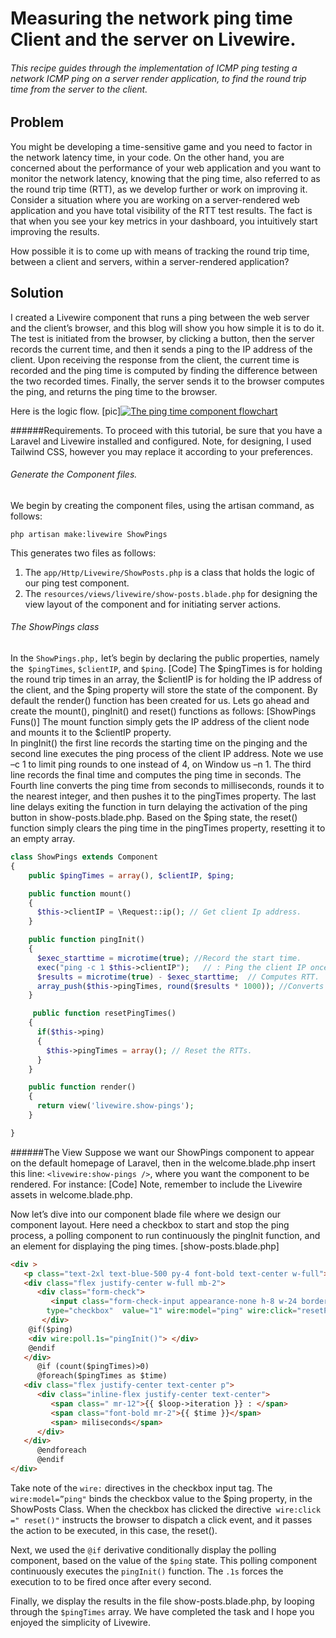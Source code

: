 # Measuring the network ping time Client and the server on Livewire.

###### This recipe guides through the implementation of ICMP ping testing a network ICMP ping on a server render application, to find the round trip time from the server to the client.  

## Problem

You might be developing a time-sensitive game and you need to factor in the network latency time, in your code. On the other hand, you are concerned about the performance of your web application and you want to monitor the network latency, knowing that the ping time, also referred to as the round trip time (RTT),  as we develop further or work on improving it. 
Consider a situation where you are working on a server-rendered web application and you have total visibility of the RTT test results. The fact is that when you see your key metrics in your dashboard, you intuitively start improving the results.

How possible it is to come up with means of tracking the round trip time, between a client and servers, within a server-rendered application?

## Solution

I created a Livewire component that runs a ping between the web server and the client’s browser, and this blog will show you how simple it is to do it. The test is initiated from the browser, by clicking a button, then the server records the current time, and then it sends a ping to the IP address of the client. Upon receiving the response from the client, the current time is recorded and the ping time is computed by finding the difference between the two recorded times. Finally, the server sends it to the browser computes the ping, and returns the ping time to the browser. 

Here is the logic flow.
[pic][![The ping time component flowchart](https://raw.githubusercontent.com/dumisanigegana/Fly.io-Laravel-Livewire-Hiring-Project/blob/main/using-livewire-to-test-ping-time-flowchat.png "The ping time component flowchart")](# "The ping time component flowchart")

######Requirements. 
To proceed with this tutorial, be sure that you have a Laravel and Livewire installed and configured. Note, for designing, I used Tailwind CSS, however you may replace it according to your preferences. 

###### Generate the Component files.
We begin by creating the component files, using the artisan command, as follows:

`php artisan make:livewire ShowPings` 

This generates two files as follows: 
1. The `app/Http/Livewire/ShowPosts.php` is a class that holds the logic of our ping test component. 
2. The `resources/views/livewire/show-posts.blade.php` for designing the view layout of the component and for initiating server actions.

###### The ShowPings class
In the `ShowPings.php,` let’s begin by declaring the public properties, namely the` $pingTimes`, `$clientIP`, and `$ping`.
[Code]
The $pingTimes is for holding the round trip times in an array, the $clientIP is for holding the IP address of the client, and the $ping property will store the state of the component.
By default the render() function has been created for us. Lets go ahead and create the mount(), pingInit() and reset() functions as follows:
[ShowPings  Funs()]
The mount function simply gets the IP address of the client node and mounts it to the $clientIP property.  
In pingInit() the first line records the starting time on the pinging and the second line executes the ping process of the client IP address. Note we use –c 1 to limit ping rounds to one instead of 4, on Window us –n 1. The third line records the final time and computes the ping time in seconds. The Fourth line converts the ping time from seconds to milliseconds, rounds it to the nearest integer, and then pushes it to the pingTimes property. The last line delays exiting the function in turn delaying the activation of the ping button in show-posts.blade.php. 
Based on the $ping state, the reset() function simply clears the ping time in the pingTimes property, resetting it to an empty array.
```php
class ShowPings extends Component
{
    public $pingTimes = array(), $clientIP, $ping;

    public function mount()
    {
      $this->clientIP = \Request::ip(); // Get client Ip address.
    }

    public function pingInit()
    {
      $exec_starttime = microtime(true); //Record the start time.
      exec("ping -c 1 $this->clientIP");   // : Ping the client IP once.
      $results = microtime(true) - $exec_starttime;  // Computes RTT.
      array_push($this->pingTimes, round($results * 1000)); //Converts RTT an integer in ms.
    }

     public function resetPingTimes()
    { 
      if($this->ping)
      {
        $this->pingTimes = array(); // Reset the RTTs.
      }
    }

    public function render()
    {
      return view('livewire.show-pings');
    }

}
```
######The View
Suppose we want our ShowPings component to appear on the default homepage of Laravel, then in the welcome.blade.php insert this line: `<livewire:show-pings />`, where you want the component to be rendered. For instance:
[Code]
Note, remember to include the Livewire assets in welcome.blade.php.

 Now let’s dive into our component blade file where we design our component layout. Here need a checkbox to start and stop the ping process, a polling component to run continuously the pingInit function, and an element for displaying the ping times.
[show-posts.blade.php]
```html
<div >
   <p class="text-2xl text-blue-500 py-4 font-bold text-center w-full">Click to ping the server </p>
   <div class="flex justify-center w-full mb-2">
      <div class="form-check">
         <input class="form-check-input appearance-none h-8 w-24 border-2 border-green-300 rounded-lg bg-gray-100 checked:bg-red-400 checked:border-red-500 mt-1 align-top bg-no-repeat bg-center bg-contain float-left mr-2 cursor-pointer" 
		type="checkbox"  value="1" wire:model="ping" wire:click="resetPingTimes()">
       </div>
    @if($ping)
    <div wire:poll.1s="pingInit()"> </div>
    @endif
   </div>
      @if (count($pingTimes)>0)
      @foreach($pingTimes as $time)
   <div class="flex justify-center text-center p">
      <div class="inline-flex justify-center text-center">
         <span class=" mr-12">{{ $loop->iteration }} : </span>
         <span class="font-bold mr-2">{{ $time }}</span>
         <span> miliseconds</span>
      </div>
   </div>
      @endforeach
      @endif
</div>
```
Take note of the `wire:` directives in the checkbox input tag. The `wire:model=”ping"` binds the checkbox value to the $ping property, in the ShowPosts  Class. When the checkbox has clicked the directive` wire:click =" reset()"`  instructs the browser to dispatch a click event, and it passes the action to be executed, in this case, the reset().

Next, we used the `@if` derivative conditionally display the polling component, based on the value of the `$ping` state. This polling component continuously executes the `pingInit()` function. The `.1s` forces the execution to to be fired once after every second.

Finally, we display the results in the file show-posts.blade.php, by looping through the `$pingTimes` array.
We have completed the task and I hope you enjoyed the simplicity of Livewire.


